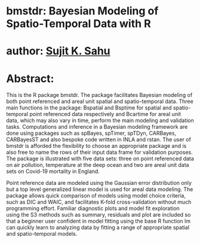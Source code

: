 # bmstdr: Bayesian Modeling of Spatio-Temporal Data with R
# author: <a href="https://www.sujitsahu.com/">Sujit K. Sahu </a>
# Abstract: 

This is the R package bmstdr. The package facilitates Bayesian modeling of both point referenced and areal unit spatial  and spatio-temporal data. Three main functions in the package: Bspatial and Bsptime for spatial and spatio-temporal point referenced data respectively and Bcartime for areal unit data, which may also vary in time, perform the main modeling 
and validation tasks. Computations and inference in a Bayesian modeling framework are done using packages such as spBayes, spTimer, spTDyn, CARBayes, CARBayesST and also bespoke 
code written in INLA and rstan. The user of bmstdr is afforded the flexibility to choose 
an appropriate package and is also free to name the rows of their input data frame for validation purposes. 
The package is illustrated with five data sets: three on point referenced data on air pollution, 
temperature at the deep ocean and two are areal unit data sets on Covid-19 mortality in England.


  Point reference data are modeled using the Gaussian error distribution only but a top 
  level generalized linear model is used for areal data modeling. The package allows 
  quick comparison of models using model choice criteria, such as DIC and WAIC, 
  and facilitates K-fold cross-validation without much programming effort. 
  Familiar diagnostic plots and model fit exploration using the S3 methods such as summary, 
  residuals and plot are included so that a beginner user confident in model fitting using the 
  base R function lm can quickly learn to analyzing data by fitting a range of 
  appropriate spatial and spatio-temporal models.
